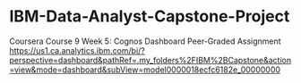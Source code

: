# IBM-Data-Analyst-Capstone-Project

Coursera Course 9 Week 5: Cognos Dashboard Peer-Graded Assignment https://us1.ca.analytics.ibm.com/bi/?perspective=dashboard&pathRef=.my_folders%2FIBM%2BCapstone&action=view&mode=dashboard&subView=model0000018ecfc6182e_00000000 
